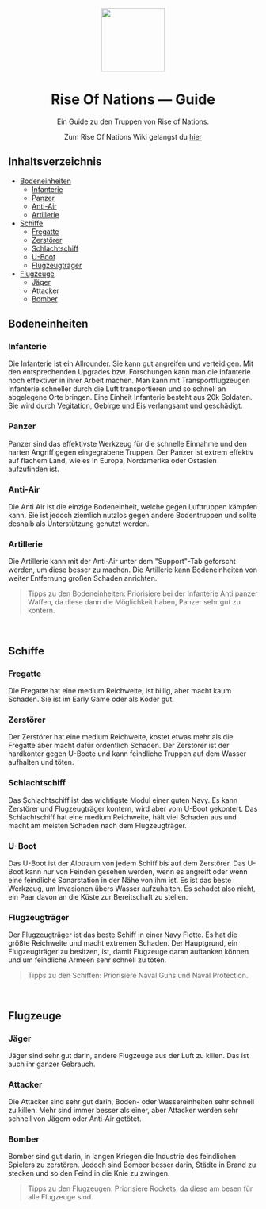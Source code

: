 <div align="center" width="100%">
    <img src="https://i.toaaa.de/i/twjgi.png" width="128"/>
</div>
<p align="center">
  <h1 align="center">Rise Of Nations — Guide</h1>
  <p  align="center">Ein Guide zu den Truppen von Rise of Nations.<p>
  <p  align="center">Zum Rise Of Nations Wiki gelangst du <a href="https://ronroblox.fandom.com/wiki/Roblox_Rise_of_Nations_Wiki">hier</a></p>
</p>

## Inhaltsverzeichnis

* [Bodeneinheiten](#bodeneinheiten)
  * [Infanterie](#infanterie)
  * [Panzer](#panzer)
  * [Anti-Air](#anti-air)
  * [Artillerie](#artillerie)
* [Schiffe](#schiffe)
  * [Fregatte](#fregatte)
  * [Zerstörer](#zerstörer)
  * [Schlachtschiff](#schlachtschiff)
  * [U-Boot](#u-boot)
  * [Flugzeugträger](#flugzeugträger)
* [Flugzeuge](#flugzeuge)
   * [Jäger](#jäger)
   * [Attacker](#attacker)
   * [Bomber](#bomber)

## Bodeneinheiten
### Infanterie
Die Infanterie ist ein Allrounder. Sie kann gut angreifen und verteidigen. Mit den entsprechenden Upgrades bzw. Forschungen kann man die Infanterie noch effektiver in ihrer Arbeit machen. Man kann mit Transportflugzeugen Infanterie schneller durch die Luft transportieren und so schnell an abgelegene Orte bringen. Eine Einheit Infanterie besteht aus 20k Soldaten.
Sie wird durch Vegitation, Gebirge und Eis verlangsamt und geschädigt.

### Panzer
Panzer sind das effektivste Werkzeug für die schnelle Einnahme und den harten Angriff gegen eingegrabene Truppen. Der Panzer ist extrem effektiv auf flachem Land, wie es in Europa, Nordamerika oder Ostasien aufzufinden ist.

### Anti-Air
Die Anti Air ist die einzige Bodeneinheit, welche gegen Lufttruppen kämpfen kann. Sie ist jedoch ziemlich nutzlos gegen andere Bodentruppen und sollte deshalb als Unterstützung genutzt werden.

### Artillerie
Die Artillerie kann mit der Anti-Air unter dem "Support"-Tab geforscht werden, um diese besser zu machen. Die Artillerie kann Bodeneinheiten von weiter Entfernung großen Schaden anrichten.

> Tipps zu den Bodeneinheiten:
> Priorisiere bei der Infanterie Anti panzer Waffen, da diese dann die Möglichkeit haben, Panzer sehr gut zu kontern.
<br />

## Schiffe
### Fregatte
Die Fregatte hat eine medium Reichweite, ist billig, aber macht kaum Schaden. Sie ist im Early Game oder als Köder gut.

### Zerstörer
Der Zerstörer hat eine medium Reichweite, kostet etwas mehr als die Fregatte aber macht dafür ordentlich Schaden. Der Zerstörer ist der hardkonter gegen U-Boote und kann feindliche Truppen auf dem Wasser aufhalten und töten.

### Schlachtschiff
Das Schlachtschiff ist das wichtigste Modul einer guten Navy. Es kann Zerstörer und Flugzeugträger kontern, wird aber vom U-Boot gekontert. Das Schlachtschiff hat eine medium Reichweite, hält viel Schaden aus und macht am meisten Schaden nach dem Flugzeugträger.

### U-Boot
Das U-Boot ist der Albtraum von jedem Schiff bis auf dem Zerstörer. Das U-Boot kann nur von Feinden gesehen werden, wenn es angreift oder wenn eine feindliche Sonarstation in der Nähe von ihm ist. Es ist das beste Werkzeug, um Invasionen übers Wasser aufzuhalten. Es schadet also nicht, ein Paar davon an die Küste zur Bereitschaft zu stellen.

### Flugzeugträger
Der Flugzeugträger ist das beste Schiff in einer Navy Flotte. Es hat die größte Reichweite und macht extremen Schaden. Der Hauptgrund, ein Flugzeugträger zu besitzen, ist, damit Flugzeuge daran auftanken können und um feindliche Armeen sehr schnell zu töten.

> Tipps zu den Schiffen:
> Priorisiere Naval Guns und Naval Protection.
<br />

## Flugzeuge
### Jäger
Jäger sind sehr gut darin, andere Flugzeuge aus der Luft zu killen. Das ist auch ihr ganzer Gebrauch.

### Attacker
Die Attacker sind sehr gut darin, Boden- oder Wassereinheiten sehr schnell zu killen. Mehr sind immer besser als einer, aber Attacker werden sehr schnell von Jägern oder Anti-Air getötet.

### Bomber
Bomber sind gut darin, in langen Kriegen die Industrie des feindlichen Spielers zu zerstören. Jedoch sind Bomber besser darin, Städte in Brand zu stecken und so den Feind in die Knie zu zwingen.

> Tipps zu den Flugzeugen:
> Priorisiere Rockets, da diese am besen für alle Flugzeuge sind.
